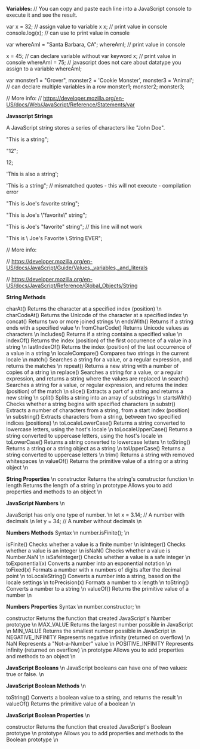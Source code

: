 
**Variables:**
// You can copy and paste each line into a JavaScript console to execute it and see the result.

var x = 32;     // assign value to variable x
x;              // print value in console
console.log(x); // can use to print value in console 

var whereAmI = "Santa Barbara, CA"; 
whereAmI;       // print value in console

x = 45;         // can declare variable without var keyword 
x;              // print value in console
whereAmI = 75;  // javascript does not care about datatype you assign to a variable 
whereAmI;

var monster1 = "Grover", monster2 = 'Cookie Monster', monster3 = 'Animal';      // can declare multiple variables in a row
monster1;
monster2;
monster3;

// More info:
// https://developer.mozilla.org/en-US/docs/Web/JavaScript/Reference/Statements/var


**Javascript Strings**

A JavaScript string stores a series of characters like "John Doe".

"This is a string";

"12";

12;

'This is also a string';

'This is a string"; // mismatched quotes - this will not execute - compilation error


"This is Joe's favorite string";

"This is Joe's \\"favorite\\" string";

"This is Joe's "favorite" string"; // this line will not work

"This is \\
Joe's Favorite \\
String EVER";

// More info:

// https://developer.mozilla.org/en-US/docs/JavaScript/Guide/Values,_variables,_and_literals

// https://developer.mozilla.org/en-US/docs/JavaScript/Reference/Global_Objects/String

**String Methods**

charAt()	Returns the character at a specified index (position) \n
charCodeAt()	Returns the Unicode of the character at a specified index  \n
concat()	Returns two or more joined strings \n
endsWith()	Returns if a string ends with a specified value \n
fromCharCode()	Returns Unicode values as characters \n
includes()	Returns if a string contains a specified value \n
indexOf()	Returns the index (position) of the first occurrence of a value in a string \n
lastIndexOf()	Returns the index (position) of the last occurrence of a value in a string \n
localeCompare()	Compares two strings in the current locale \n
match()	Searches a string for a value, or a regular expression, and returns the matches \n
repeat()	Returns a new string with a number of copies of a string \n
replace()	Searches a string for a value, or a regular expression, and returns a string where the values are replaced \n
search()	Searches a string for a value, or regular expression, and returns the index (position) of the match \n
slice()	Extracts a part of a string and returns a new string \n
split()	Splits a string into an array of substrings \n
startsWith()	Checks whether a string begins with specified characters \n
substr()	Extracts a number of characters from a string, from a start index (position) \n
substring()	Extracts characters from a string, between two specified indices (positions) \n
toLocaleLowerCase()	Returns a string converted to lowercase letters, using the host's locale \n
toLocaleUpperCase()	Returns a string converted to uppercase letters, using the host's locale \n
toLowerCase()	Returns a string converted to lowercase letters \n
toString()	Returns a string or a string object as a string \n
toUpperCase()	Returns a string converted to uppercase letters \n
trim()	Returns a string with removed whitespaces \n
valueOf()	Returns the primitive value of a string or a string object \n

**String Properties** \n
constructor	Returns the string's constructor function \n
length	Returns the length of a string \n
prototype	Allows you to add properties and methods to an object \n

 
**JavaScript Numbers** \n
 
JavaScript has only one type of number. \n
let x = 3.14;     // A number with decimals \n
let y = 34;       // A number without decimals \n

**Numbers Methods**
Syntax \n
number.isFinite(); \n

isFinite()	Checks whether a value is a finite number \n
isInteger()	Checks whether a value is an integer \n
isNaN()	Checks whether a value is Number.NaN \n
isSafeInteger()	Checks whether a value is a safe integer \n
toExponential(x)	Converts a number into an exponential notation \n
toFixed(x)	Formats a number with x numbers of digits after the decimal point \n
toLocaleString()	Converts a number into a string, based on the locale settings \n
toPrecision(x)	Formats a number to x length \n
toString()	Converts a number to a string \n
valueOf()	Returns the primitive value of a number \n


**Numbers Properties**
Syntax \n
number.constructor; \n

constructor	Returns the function that created JavaScript's Number prototype \n
MAX_VALUE	Returns the largest number possible in JavaScript \n
MIN_VALUE	Returns the smallest number possible in JavaScript \n
NEGATIVE_INFINITY	Represents negative infinity (returned on overflow) \n
NaN	Represents a "Not-a-Number" value \n
POSITIVE_INFINITY	Represents infinity (returned on overflow) \n
prototype	Allows you to add properties and methods to an object \n

**JavaScript Booleans** \n
JavaScript booleans can have one of two values: true or false. \n

**JavaScript Boolean Methods** \n

toString()	Converts a boolean value to a string, and returns the result \n
valueOf()	Returns the primitive value of a boolean \n

**JavaScript Boolean Properties** \n

constructor	Returns the function that created JavaScript's Boolean prototype \n
prototype	Allows you to add properties and methods to the Boolean prototype \n



